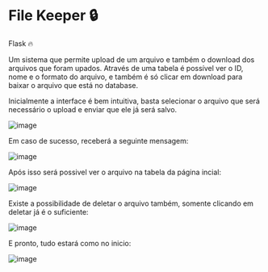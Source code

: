 # File Keeper 🔒

Flask 🔥

Um sistema que permite upload de um arquivo e também o download dos arquivos que foram upados. Através de uma tabela é possível ver o ID, nome e o formato do arquivo, e também é só clicar em download para baixar o arquivo que está no database.

Inicialmente a interface é bem intuitiva, basta selecionar o arquivo que será necessário o upload e enviar que ele já será salvo.

![image](https://user-images.githubusercontent.com/60951410/128862099-6a61de8c-b14c-4731-bfe3-527f2cde9ceb.png)

Em caso de sucesso, receberá a seguinte mensagem:

![image](https://user-images.githubusercontent.com/60951410/128862298-ce279762-9b1d-45c4-9884-c7fa52ef46f8.png)

Após isso será possivel ver o arquivo na tabela da página incial:

![image](https://user-images.githubusercontent.com/60951410/128862392-e25fef4f-5c2d-4d33-93a2-200f58a8f5bc.png)


Existe a possibilidade de deletar o arquivo também, somente clicando em deletar já é o suficiente:

![image](https://user-images.githubusercontent.com/60951410/128862496-dbc2ed92-913a-486a-a4ad-71e74f8f676d.png)


E pronto, tudo estará como no inicio:

![image](https://user-images.githubusercontent.com/60951410/128862576-fabe8213-4001-49e8-9edd-f839a633860b.png)

